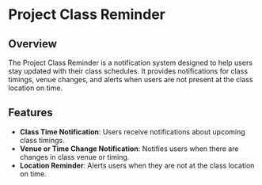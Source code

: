 # Project Class Reminder

## Overview
The Project Class Reminder is a notification system designed to help users stay updated with their class schedules. It provides notifications for class timings, venue changes, and alerts when users are not present at the class location on time.

## Features
- **Class Time Notification**: Users receive notifications about upcoming class timings.
- **Venue or Time Change Notification**: Notifies users when there are changes in class venue or timing.
- **Location Reminder**: Alerts users when they are not at the class location on time.
